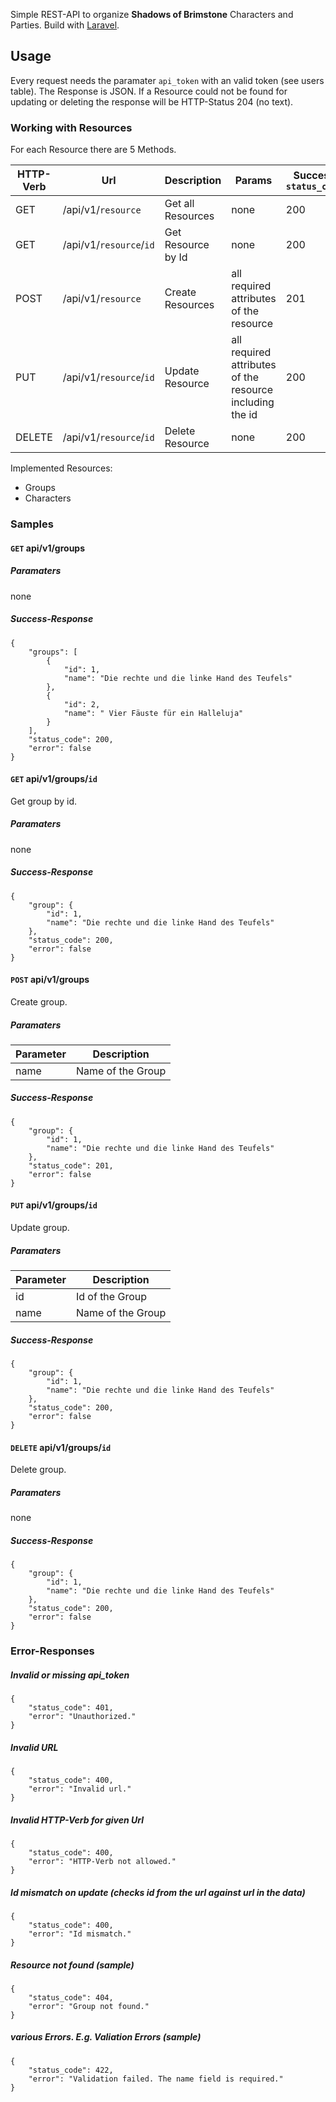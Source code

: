 Simple REST-API to organize **Shadows of Brimstone** Characters and Parties. Build with [Laravel](https://github.com/laravel/laravel).

## Usage
Every request needs the paramater `api_token` with an valid token (see users table). The Response is JSON. If a Resource could not be found for updating or deleting the response will be HTTP-Status 204 (no text).

### Working with Resources
For each Resource there are 5 Methods.

HTTP-Verb | Url | Description | Params | Success `status_code`
--------- | --- | ----------- | ------ | ---------------------
GET | /api/v1/`resource` | Get all Resources | none | 200
GET | /api/v1/`resource`/`id` | Get Resource by Id | none | 200
POST | /api/v1/`resource` | Create Resources | all required attributes of the resource | 201
PUT | /api/v1/`resource`/`id` | Update Resource| all required attributes of the resource including the id | 200
DELETE | /api/v1/`resource`/`id` | Delete Resource | none | 200

Implemented Resources:
- Groups
- Characters

### Samples

#### `GET` api/v1/groups
##### Paramaters
none
##### Success-Response
```
{
    "groups": [
        {
            "id": 1,
            "name": "Die rechte und die linke Hand des Teufels"
        },
        {
            "id": 2,
            "name": " Vier Fäuste für ein Halleluja"
        }
    ],
    "status_code": 200,
    "error": false
}
```

#### `GET` api/v1/groups/`id`
Get group by id.

##### Paramaters
none
##### Success-Response
```
{
    "group": {
        "id": 1,
        "name": "Die rechte und die linke Hand des Teufels"
    },
    "status_code": 200,
    "error": false
}
```

#### `POST` api/v1/groups
Create group.

##### Paramaters
Parameter | Description
--------- | -----------
name      | Name of the Group
##### Success-Response
```
{
    "group": {
        "id": 1,
        "name": "Die rechte und die linke Hand des Teufels"
    },
    "status_code": 201,
    "error": false
}
```

#### `PUT` api/v1/groups/`id`
Update group.

##### Paramaters
Parameter | Description
--------- | -----------
id        | Id of the Group
name      | Name of the Group
##### Success-Response
```
{
    "group": {
        "id": 1,
        "name": "Die rechte und die linke Hand des Teufels"
    },
    "status_code": 200,
    "error": false
}
```

#### `DELETE` api/v1/groups/`id`
Delete group.

##### Paramaters
none
##### Success-Response
```
{
    "group": {
        "id": 1,
        "name": "Die rechte und die linke Hand des Teufels"
    },
    "status_code": 200,
    "error": false
}
```

### Error-Responses

##### Invalid or missing api_token
```
{
    "status_code": 401,
    "error": "Unauthorized."
}
```
##### Invalid URL
```
{
    "status_code": 400,
    "error": "Invalid url."
}
```
##### Invalid HTTP-Verb for given Url
```
{
    "status_code": 400,
    "error": "HTTP-Verb not allowed."
}
```
##### Id mismatch on update (checks id from the url against url in the data)
```
{
    "status_code": 400,
    "error": "Id mismatch."
}
```
##### Resource not found (sample)
```
{
    "status_code": 404,
    "error": "Group not found."
}
```
##### various Errors. E.g. Valiation Errors (sample)
```
{
    "status_code": 422,
    "error": "Validation failed. The name field is required."
}
```
